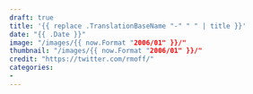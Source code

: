 ```yaml
---
draft: true
title: '{{ replace .TranslationBaseName "-" " " | title }}'
date: "{{ .Date }}"
image: "/images/{{ now.Format "2006/01" }}/"
thumbnail: "/images/{{ now.Format "2006/01" }}/"
credit: "https://twitter.com/rmoff/"
categories:
- 
---
```



<!--more-->
